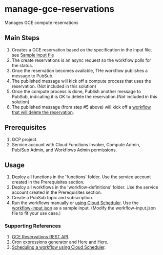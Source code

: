 # manage-gce-reservations
Manages GCE compute reservations

## Main Steps
1. Creates a GCE reservation based on the specification in the input file. see [Sample input file](https://github.com/UriKatsirPrivate/gcp-workflows/blob/main/manage-gce-reservations/supporting-documents/workflow-input.json)
2. The create reservations is an async request so the workflow polls for the status.
3. Once the reservation becomes available, THe workflow publishes a message to PubSub.
3. The published message will kick off a compute process that uses the reservation. (Not included in this solution)
4. Once the compute process is done, Publish another message to PubSub, indicating it is OK to delete the reservation.(Not included in this solution)
5. The published message (from step #5 above) will kick off a [workflow that will delete the reservation](https://github.com/UriKatsirPrivate/gcp-workflows/blob/main/manage-gce-reservations/workflow-definitions/DeleteGceReservation.yaml).

## Prerequisites
1. GCP project.
2. Service account with Cloud Functions Invoker, Compute Admin, Pub/Sub Admin, and Workflows Admin permissions.

## Usage
1. Deploy all functions in the 'functions' folder. Use the service account created in the Prerequisites section. 
2. Deploy all workflows in the 'workflow-definitions' folder. Use the service account created in the Prerequisites section. 
3. Create a PubSub topic and subscription.
4. Run the workflows manually or [using Cloud Scheduler](https://cloud.google.com/workflows/docs/schedule-workflow). Use the [workflow-input.json](https://github.com/UriKatsirPrivate/gcp-workflows/blob/main/manage-gce-reservations/supporting-documents/workflow-input.json) as a sample input. (Modify the workflow-input.json file to fit your use case.)

### Supporting References
1. [GCE Reservations REST API](https://cloud.google.com/compute/docs/reference/rest/v1/reservations).
2. [Cron expressions generator](https://www.freeformatter.com/cron-expression-generator-quartz.html) and [Here](https://crontab.cronhub.io/) and [Here](http://www.cronmaker.com/;jsessionid=node01jr1tu19xhphf1oxtzv8emirge173782.node0?0).
3. [Scheduling a workflow using Cloud Scheduler](https://cloud.google.com/workflows/docs/schedule-workflow).
